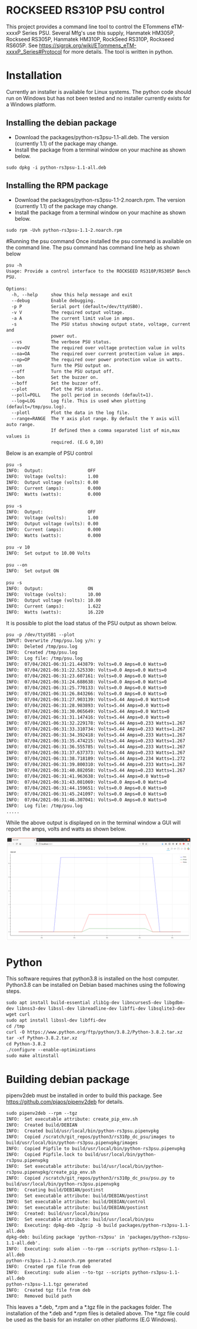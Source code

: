 # ROCKSEED RS310P PSU control
This project provides a command line tool to control the
ETommens eTM-xxxxP Series PSU. Several Mfg's use this supply,
Hanmatek HM305P, Rockseed RS305P, Hanmatek HM310P, RockSeed RS310P,
Rockseed RS605P. See https://sigrok.org/wiki/ETommens_eTM-xxxxP_Series#Protocol for more details. The tool is written in python.

# Installation
Currently an installer is available for Linux systems. The python code should run on Windows but has not been tested and no installer currently exists for a Windows platform.

## Installing the debian package
- Download the packages/python-rs3psu-1.1-all.deb. The version (currently 1.1) of the package may change.
- Install the package from a terminal window on your machine as shown below.
```
sudo dpkg -i python-rs3psu-1.1-all.deb
```

## Installing the RPM package
- Download the packages/python-rs3psu-1.1-2.noarch.rpm. The version (currently 1.1) of the package may change.
- Install the package from a terminal window on your machine as shown below.
```
sudo rpm -Uvh python-rs3psu-1.1-2.noarch.rpm
```



#Running the psu command
Once installed the psu command is available on the command line. The psu command has command line help as shown below

```
psu -h
Usage: Provide a control interface to the ROCKSEED RS310P/RS305P Bench PSU.

Options:
  -h, --help     show this help message and exit
  --debug        Enable debugging.
  -p P           Serial port (default=/dev/ttyUSB0).
  -v V           The required output voltage.
  -a A           The current limit value in amps.
  -s             The PSU status showing output state, voltage, current and
                 power out.
  --vs           The verbose PSU status.
  --ov=OV        The required over voltage protection value in volts
  --oa=OA        The required over current protection value in amps.
  --op=OP        The required over power protection value in watts.
  --on           Turn the PSU output on.
  --off          Turn the PSU output off.
  --bon          Set the buzzer on.
  --boff         Set the buzzer off.
  --plot         Plot the PSU status.
  --poll=POLL    The poll period in seconds (default=1).
  --log=LOG      Log file. This is used when plotting (default=/tmp/psu.log).
  --plotl        Plot the data in the log file.
  --range=RANGE  The Y axis plot range. By default the Y axis will auto range.
                 If defined then a comma separated list of min,max values is
                 required. (E.G 0,10)
```

Below is an example of PSU control

```
psu -s
INFO:  Output:                 OFF
INFO:  Voltage (volts):        1.00
INFO:  Output voltage (volts): 0.00
INFO:  Current (amps):         0.000
INFO:  Watts (watts):          0.000

psu -s
INFO:  Output:                 OFF
INFO:  Voltage (volts):        1.00
INFO:  Output voltage (volts): 0.00
INFO:  Current (amps):         0.000
INFO:  Watts (watts):          0.000

psu -v 10
INFO:  Set output to 10.00 Volts

psu --on
INFO:  Set output ON

psu -s
INFO:  Output:                 ON
INFO:  Voltage (volts):        10.00
INFO:  Output voltage (volts): 10.00
INFO:  Current (amps):         1.622
INFO:  Watts (watts):          16.220
```

It is possible to plot the load status of the PSU output as shown below.

```
psu -p /dev/ttyUSB1 --plot
INPUT: Overwrite /tmp/psu.log y/n: y
INFO:  Deleted /tmp/psu.log
INFO:  Created /tmp/psu.log
INFO:  Log file: /tmp/psu.log
INFO:  07/04/2021-06:31:21.443879: Volts=0.0 Amps=0.0 Watts=0
INFO:  07/04/2021-06:31:22.525330: Volts=0.0 Amps=0.0 Watts=0
INFO:  07/04/2021-06:31:23.607161: Volts=0.0 Amps=0.0 Watts=0
INFO:  07/04/2021-06:31:24.688638: Volts=0.0 Amps=0.0 Watts=0
INFO:  07/04/2021-06:31:25.770133: Volts=0.0 Amps=0.0 Watts=0
INFO:  07/04/2021-06:31:26.843266: Volts=0.0 Amps=0.0 Watts=0
INFO:  07/04/2021-06:31:27.903139: Volts=5.44 Amps=0.0 Watts=0
INFO:  07/04/2021-06:31:28.983893: Volts=5.44 Amps=0.0 Watts=0
INFO:  07/04/2021-06:31:30.065649: Volts=5.44 Amps=0.0 Watts=0
INFO:  07/04/2021-06:31:31.147416: Volts=5.44 Amps=0.0 Watts=0
INFO:  07/04/2021-06:31:32.229178: Volts=5.44 Amps=0.233 Watts=1.267
INFO:  07/04/2021-06:31:33.310734: Volts=5.44 Amps=0.233 Watts=1.267
INFO:  07/04/2021-06:31:34.392418: Volts=5.44 Amps=0.233 Watts=1.267
INFO:  07/04/2021-06:31:35.474215: Volts=5.44 Amps=0.233 Watts=1.267
INFO:  07/04/2021-06:31:36.555785: Volts=5.44 Amps=0.233 Watts=1.267
INFO:  07/04/2021-06:31:37.637373: Volts=5.44 Amps=0.233 Watts=1.267
INFO:  07/04/2021-06:31:38.718189: Volts=5.44 Amps=0.234 Watts=1.272
INFO:  07/04/2021-06:31:39.800310: Volts=5.44 Amps=0.233 Watts=1.267
INFO:  07/04/2021-06:31:40.882058: Volts=5.44 Amps=0.233 Watts=1.267
INFO:  07/04/2021-06:31:41.963638: Volts=5.44 Amps=0.0 Watts=0
INFO:  07/04/2021-06:31:43.081069: Volts=0.0 Amps=0.0 Watts=0
INFO:  07/04/2021-06:31:44.159651: Volts=0.0 Amps=0.0 Watts=0
INFO:  07/04/2021-06:31:45.241097: Volts=0.0 Amps=0.0 Watts=0
INFO:  07/04/2021-06:31:46.307041: Volts=0.0 Amps=0.0 Watts=0
INFO:  Log file: /tmp/psu.log
.....
```

While the above output is displayed on in the terminal window a GUI will report the amps, volts and watts as shown below.

![Overview](images/psu_plot.png "Plotting data from the PSU")

# Python
This software requires that python3.8 is installed on the host computer. 
Python3.8 can be installed on Debian based machines using the following steps.
```
sudo apt install build-essential zlib1g-dev libncurses5-dev libgdbm-dev libnss3-dev libssl-dev libreadline-dev libffi-dev libsqlite3-dev wget curl
sudo apt install libssl-dev libffi-dev
cd /tmp
curl -O https://www.python.org/ftp/python/3.8.2/Python-3.8.2.tar.xz
tar -xf Python-3.8.2.tar.xz
cd Python-3.8.2
./configure --enable-optimizations
sudo make altinstall
```

# Building debian package

pipenv2deb must be installed in order to build this package. See https://github.com/pjaos/pipenv2deb for details.

```
sudo pipenv2deb --rpm --tgz
INFO:  Set executable attribute: create_pip_env.sh
INFO:  Created build/DEBIAN
INFO:  Created build/usr/local/bin/python-rs3psu.pipenvpkg
INFO:  Copied /scratch/git_repos/python3/rs310p_dc_psu/images to build/usr/local/bin/python-rs3psu.pipenvpkg/images
INFO:  Copied Pipfile to build/usr/local/bin/python-rs3psu.pipenvpkg
INFO:  Copied Pipfile.lock to build/usr/local/bin/python-rs3psu.pipenvpkg
INFO:  Set executable attribute: build/usr/local/bin/python-rs3psu.pipenvpkg/create_pip_env.sh
INFO:  Copied /scratch/git_repos/python3/rs310p_dc_psu/psu.py to build/usr/local/bin/python-rs3psu.pipenvpkg
INFO:  Creating build/DEBIAN/postinst
INFO:  Set executable attribute: build/DEBIAN/postinst
INFO:  Set executable attribute: build/DEBIAN/control
INFO:  Set executable attribute: build/DEBIAN/postinst
INFO:  Created: build/usr/local/bin/psu
INFO:  Set executable attribute: build/usr/local/bin/psu
INFO:  Executing: dpkg-deb -Zgzip -b build packages/python-rs3psu-1.1-all.deb
dpkg-deb: building package 'python-rs3psu' in 'packages/python-rs3psu-1.1-all.deb'.
INFO:  Executing: sudo alien --to-rpm --scripts python-rs3psu-1.1-all.deb
python-rs3psu-1.1-2.noarch.rpm generated
INFO:  Created rpm file from deb
INFO:  Executing: sudo alien --to-tgz --scripts python-rs3psu-1.1-all.deb
python-rs3psu-1.1.tgz generated
INFO:  Created tgz file from deb
INFO:  Removed build path
```

This leaves a *.deb, *.rpm and a *.tgz file in the packages folder. The installation of the *.deb and *.rpm files is detailed above. The *.tgz file could be used as the basis for an installer on other platforms (E.G  Windows).

